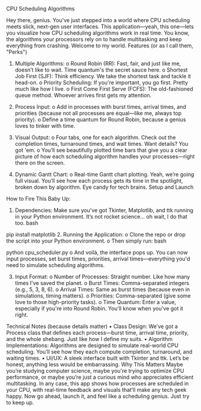CPU Scheduling Algorithms 

Hey there, genius. You've just stepped into a world where CPU scheduling meets slick, next-gen user interfaces. This application—yeah, this one—lets you visualize how CPU scheduling algorithms work in real time. You know, the algorithms your processors rely on to handle multitasking and keep everything from crashing. Welcome to my world.
Features (or as I call them, "Perks")

1.	Multiple Algorithms:
o	Round Robin (RR): Fast, fair, and just like me, doesn’t like to wait. Time quantum's the secret sauce here.
o	Shortest Job First (SJF): Think efficiency. We take the shortest task and tackle it head-on.
o	Priority Scheduling: If you're important, you go first. Pretty much like how I live.
o	First Come First Serve (FCFS): The old-fashioned queue method. Whoever arrives first gets my attention.

3.	Process Input:
o	Add in processes with burst times, arrival times, and priorities (because not all processes are equal—like me, always top priority).
o	Define a time quantum for Round Robin, because a genius loves to tinker with time.

5.	Visual Output:
o	Four tabs, one for each algorithm. Check out the completion times, turnaround times, and wait times. Want details? You got 'em.
o	You’ll see beautifully plotted time bars that give you a clear picture of how each scheduling algorithm handles your processes—right there on the screen.

7.	Dynamic Gantt Chart:
o	Real-time Gantt chart plotting. Yeah, we’re going full visual. You’ll see how each process gets its time in the spotlight, broken down by algorithm. Eye candy for tech brains.
Setup and Launch

How to Fire This Baby Up:
1.	Dependencies: Make sure you've got Tkinter, Matplotlib, and ttk running in your Python environment. It’s not rocket science... oh wait, I do that too.
bash

pip install matplotlib
2.	Running the Application:
o	Clone the repo or drop the script into your Python environment.
o	Then simply run:
bash

python cpu_scheduler.py
o	And voilà, the interface pops up. You can now input processes, set burst times, priorities, arrival times—everything you'd need to simulate scheduling algorithms.

3.	Input Format:
o	Number of Processes: Straight number. Like how many times I've saved the planet.
o	Burst Times: Comma-separated integers (e.g., 5, 3, 8, 6).
o	Arrival Times: Same as burst times (because even in simulations, timing matters).
o	Priorities: Comma-separated (give some love to those high-priority tasks).
o	Time Quantum: Enter a value, especially if you're into Round Robin. You’ll know when you’ve got it right.

Technical Notes (because details matter)
•	Class Design: We’ve got a Process class that defines each process—burst time, arrival time, priority, and the whole shebang. Just like how I define my suits.
•	Algorithm Implementations: Algorithms are designed to simulate real-world CPU scheduling. You’ll see how they each compute completion, turnaround, and waiting times.
•	UI/UX: A sleek interface built with Tkinter and ttk. Let’s be honest, anything less would be embarrassing.
Why This Matters
Maybe you’re studying computer science, maybe you're trying to optimize CPU performance, or maybe you’re just a curious mind who appreciates efficient multitasking. In any case, this app shows how processes are scheduled in your CPU, with real-time feedback and visuals that’ll make any tech geek happy.
Now go ahead, launch it, and feel like a scheduling genius. Just try to keep up.

